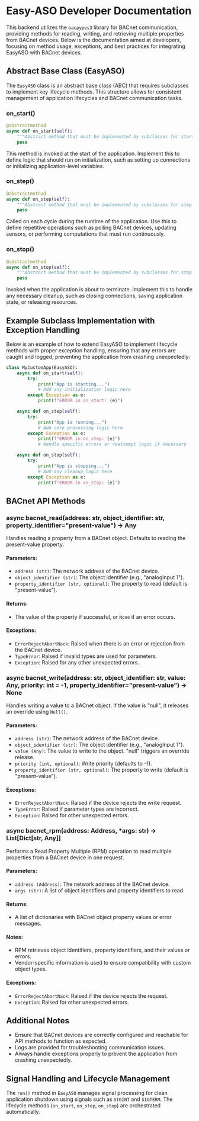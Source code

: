 
# Easy-ASO Developer Documentation

This backend utilizes the `bacpypes3` library for BACnet communication, providing methods for reading, writing, and retrieving multiple properties from BACnet devices. Below is the documentation aimed at developers, focusing on method usage, exceptions, and best practices for integrating EasyASO with BACnet devices.

## Abstract Base Class (EasyASO)
The `EasyASO` class is an abstract base class (ABC) that requires subclasses to implement key lifecycle methods. This structure allows for consistent management of application lifecycles and BACnet communication tasks.

### on_start()
```python
@abstractmethod
async def on_start(self):
    """Abstract method that must be implemented by subclasses for start logic."""
    pass
```
This method is invoked at the start of the application. Implement this to define logic that should run on initialization, such as setting up connections or initializing application-level variables.

### on_step()
```python
@abstractmethod
async def on_step(self):
    """Abstract method that must be implemented by subclasses for step logic."""
    pass
```
Called on each cycle during the runtime of the application. Use this to define repetitive operations such as polling BACnet devices, updating sensors, or performing computations that must run continuously.

### on_stop()
```python
@abstractmethod
async def on_stop(self):
    """Abstract method that must be implemented by subclasses for stop logic."""
    pass
```
Invoked when the application is about to terminate. Implement this to handle any necessary cleanup, such as closing connections, saving application state, or releasing resources.

## Example Subclass Implementation with Exception Handling
Below is an example of how to extend EasyASO to implement lifecycle methods with proper exception handling, ensuring that any errors are caught and logged, preventing the application from crashing unexpectedly:

```python
class MyCustomApp(EasyASO):
    async def on_start(self):
        try:
            print("App is starting...")
            # Add any initialization logic here
        except Exception as e:
            print(f"ERROR in on_start: {e}")

    async def on_step(self):
        try:
            print("App is running...")
            # Add core processing logic here
        except Exception as e:
            print(f"ERROR in on_step: {e}")
            # Handle specific errors or reattempt logic if necessary

    async def on_stop(self):
        try:
            print("App is stopping...")
            # Add any cleanup logic here
        except Exception as e:
            print(f"ERROR in on_stop: {e}")

```

## BACnet API Methods

### async bacnet_read(address: str, object_identifier: str, property_identifier="present-value") → Any
Handles reading a property from a BACnet object. Defaults to reading the present-value property.

#### Parameters:
- `address (str)`: The network address of the BACnet device.
- `object_identifier (str)`: The object identifier (e.g., "analogInput 1").
- `property_identifier (str, optional)`: The property to read (default is "present-value").

#### Returns:
- The value of the property if successful, or `None` if an error occurs.

#### Exceptions:
- `ErrorRejectAbortNack`: Raised when there is an error or rejection from the BACnet device.
- `TypeError`: Raised if invalid types are used for parameters.
- `Exception`: Raised for any other unexpected errors.

### async bacnet_write(address: str, object_identifier: str, value: Any, priority: int = -1, property_identifier="present-value") → None
Handles writing a value to a BACnet object. If the value is "null", it releases an override using `Null()`.

#### Parameters:
- `address (str)`: The network address of the BACnet device.
- `object_identifier (str)`: The object identifier (e.g., "analogInput 1").
- `value (Any)`: The value to write to the object. "null" triggers an override release.
- `priority (int, optional)`: Write priority (defaults to -1).
- `property_identifier (str, optional)`: The property to write (default is "present-value").

#### Exceptions:
- `ErrorRejectAbortNack`: Raised if the device rejects the write request.
- `TypeError`: Raised if parameter types are incorrect.
- `Exception`: Raised for other unexpected errors.

### async bacnet_rpm(address: Address, *args: str) → List[Dict[str, Any]]
Performs a Read Property Multiple (RPM) operation to read multiple properties from a BACnet device in one request.

#### Parameters:
- `address (Address)`: The network address of the BACnet device.
- `args (str)`: A list of object identifiers and property identifiers to read.

#### Returns:
- A list of dictionaries with BACnet object property values or error messages.

#### Notes:
- RPM retrieves object identifiers, property identifiers, and their values or errors.
- Vendor-specific information is used to ensure compatibility with custom object types.

#### Exceptions:
- `ErrorRejectAbortNack`: Raised if the device rejects the request.
- `Exception`: Raised for other unexpected errors.

## Additional Notes
- Ensure that BACnet devices are correctly configured and reachable for API methods to function as expected.
- Logs are provided for troubleshooting communication issues.
- Always handle exceptions properly to prevent the application from crashing unexpectedly.

## Signal Handling and Lifecycle Management
The `run()` method in `EasyASO` manages signal processing for clean application shutdown using signals such as `SIGINT` and `SIGTERM`. The lifecycle methods (`on_start`, `on_step`, `on_stop`) are orchestrated automatically.
